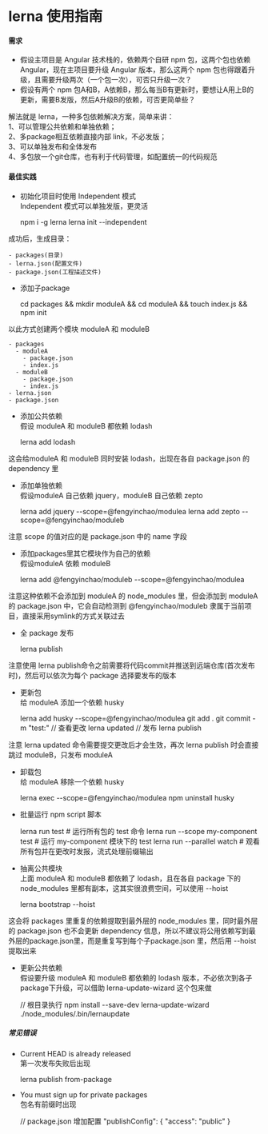 # lerna 使用指南

#### 需求

*   假设主项目是 Angular 技术栈的，依赖两个自研 npm 包，这两个包也依赖 Angular，现在主项目要升级 Angular 版本，那么这两个 npm 包也得跟着升级，且需要升级两次（一个包一次），可否只升级一次？
*   假设有两个 npm 包A和B，A依赖B，那么每当B有更新时，要想让A用上B的更新，需要B发版，然后A升级B的依赖，可否更简单些？

解法就是 lerna，一种多包依赖解决方案，简单来讲：  
1、可以管理公共依赖和单独依赖；  
2、多package相互依赖直接内部 link，不必发版；  
3、可以单独发布和全体发布  
4、多包放一个git仓库，也有利于代码管理，如配置统一的代码规范

#### 最佳实践

*   初始化项目时使用 Independent 模式  
    Independent 模式可以单独发版，更灵活

    npm i -g lerna
    lerna init --independent
    

成功后，生成目录：

    - packages(目录)
    - lerna.json(配置文件)
    - package.json(工程描述文件)
    

*   添加子package

    cd packages && mkdir moduleA && cd moduleA && touch index.js && npm init
    

以此方式创建两个模块 moduleA 和 moduleB

    - packages
      - moduleA
        - package.json
        - index.js
      - moduleB
        - package.json
        - index.js
    - lerna.json
    - package.json
    

*   添加公共依赖  
    假设 moduleA 和 moduleB 都依赖 lodash

    lerna add lodash
    

这会给moduleA 和 moduleB 同时安装 lodash，出现在各自 package.json 的 dependency 里

*   添加单独依赖  
    假设moduleA 自己依赖 jquery，moduleB 自己依赖 zepto

    lerna add jquery --scope=@fengyinchao/modulea
    lerna add zepto --scope=@fengyinchao/moduleb
    

注意 scope 的值对应的是 package.json 中的 name 字段

*   添加packages里其它模块作为自己的依赖  
    假设moduleA 依赖 moduleB

    lerna add @fengyinchao/moduleb --scope=@fengyinchao/modulea
    

注意这种依赖不会添加到 moduleA 的 node_modules 里，但会添加到 moduleA 的 package.json 中，它会自动检测到 @fengyinchao/moduleb 隶属于当前项目，直接采用symlink的方式关联过去

*   全 package 发布

    lerna publish
    

注意使用 lerna publish命令之前需要将代码commit并推送到远端仓库(首次发布时)，然后可以依次为每个 package 选择要发布的版本

  

*   更新包  
    给 moduleA 添加一个依赖 husky

    lerna add husky --scope=@fengyinchao/modulea
    git add .
    git commit -m "test:"
    // 查看更改
    lerna updated
    // 发布
    lerna publish
    

注意 lerna updated 命令需要提交更改后才会生效，再次 lerna publish 时会直接跳过 moduleB，只发布 moduleA

*   卸载包  
    给 moduleA 移除一个依赖 husky

    lerna exec --scope=@fengyinchao/modulea  npm uninstall husky
    

*   批量运行 npm script 脚本

    lerna run test # 运行所有包的 test 命令
    lerna run --scope my-component test # 运行 my-component 模块下的 test
    lerna run --parallel watch # 观看所有包并在更改时发报，流式处理前缀输出
    

*   抽离公共模块  
    上面 moduleA 和 moduleB 都依赖了 lodash，且在各自 package 下的node_modules 里都有副本，这其实很浪费空间，可以使用 --hoist

    lerna bootstrap --hoist
    

这会将 packages 里重复的依赖提取到最外层的 node_modules 里，同时最外层的 package.json 也不会更新 dependency 信息，所以不建议将公用依赖写到最外层的package.json里，而是重复写到每个子package.json 里，然后用 --hoist 提取出来

*   更新公共依赖  
    假设要升级 moduleA 和 moduleB 都依赖的 lodash 版本，不必依次到各子package下升级，可以借助 lerna-update-wizard 这个包来做

    // 根目录执行
    npm install --save-dev lerna-update-wizard
    ./node_modules/.bin/lernaupdate
    

  

##### 常见错误

*   Current HEAD is already released  
    第一次发布失败后出现

    lerna publish from-package
    

*   You must sign up for private packages  
    包名有前缀时出现

    // package.json 增加配置
      "publishConfig": {
        "access": "public"
      }
    

